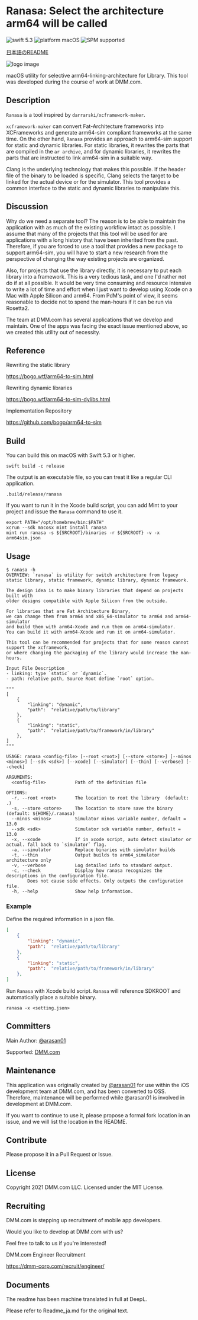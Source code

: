 # Ranasa: Select the architecture arm64 will be called

![swift 5.3](https://img.shields.io/badge/swift-5.3-orange.svg)
![platform macOS](https://img.shields.io/badge/platform-macOS-blue)
![SPM supported](https://img.shields.io/badge/SPM-supported-green)

[日本語のREADME](Docs/README_ja.md)

![logo image](Docs/logo.png)

macOS utility for selective arm64-linking-architecture for Library.
This tool was developed during the course of work at DMM.com.

## Description

`Ranasa` is a tool inspired by `darrarski/xcframework-maker`.

`xcframework-maker` can convert Fat-Architecture frameworks into XCFrameworks and generate arm64-sim compliant frameworks at the same time. On the other hand, `Ranasa` provides an approach to arm64-sim support for static and dynamic libraries. For static libraries, it rewrites the parts that are compiled in the `ar archive`, and for dynamic libraries, it rewrites the parts that are instructed to link arm64-sim in a suitable way.

Clang is the underlying technology that makes this possible. If the header file of the binary to be loaded is specific, Clang selects the target to be linked for the actual device or for the simulator. This tool provides a common interface to the static and dynamic libraries to manipulate this.

## Discussion

Why do we need a separate tool? The reason is to be able to maintain the application with as much of the existing workflow intact as possible. I assume that many of the projects that this tool will be used for are applications with a long history that have been inherited from the past. Therefore, if you are forced to use a tool that provides a new package to support arm64-sim, you will have to start a new research from the perspective of changing the way existing projects are organized.

Also, for projects that use the library directly, it is necessary to put each library into a framework. This is a very tedious task, and one I'd rather not do if at all possible. It would be very time consuming and resource intensive to write a lot of time and effort when I just want to develop using Xcode on a Mac with Apple Silicon and arm64. From PdM's point of view, it seems reasonable to decide not to spend the man-hours if it can be run via Rosetta2.

The team at DMM.com has several applications that we develop and maintain. One of the apps was facing the exact issue mentioned above, so we created this utility out of necessity.

## Reference

Rewriting the static library

https://bogo.wtf/arm64-to-sim.html

Rewriting dynamic libraries

https://bogo.wtf/arm64-to-sim-dylibs.html

Implementation Repository

https://github.com/bogo/arm64-to-sim

## Build

You can build this on macOS with Swift 5.3 or higher.

```shell
swift build -c release
```

The output is an executable file, so you can treat it like a regular CLI application.

```shell
.build/release/ranasa
````

If you want to run it in the Xcode build script, you can add Mint to your project and issue the `Ranasa` command to use it.

```shell
export PATH="/opt/homebrew/bin:$PATH"
xcrun --sdk macosx mint install ranasa
mint run ranasa -s ${SRCROOT}/binaries -r ${SRCROOT} -v -x arm64sim.json
```

## Usage

```text
$ ranasa -h
OVERVIEW: `ranasa` is utility for switch architecture from legacy static library, static framework, dynamic library, dynamic framework.

The design idea is to make binary libraries that depend on projects built with
older designs compatible with Apple Silicon from the outside.

For libraries that are Fat Architecture Binary,
we can change them from arm64 and x86_64-simulator to arm64 and arm64-simulator
and build them with arm64-Xcode and run them on arm64-simulator.
You can build it with arm64-Xcode and run it on arm64-simulator.

This tool can be recommended for projects that for some reason cannot support the xcframework,
or where changing the packaging of the library would increase the man-hours.

Input File Description
- linking: type `static` or `dynamic`.
- path: relative path, Source Root define `root` option.

"""
[
    {
        "linking": "dynamic",
        "path":  "relative/path/to/library"
    },
    {
        "linking": "static",
        "path":  "relative/path/to/framework/in/library"
    },
]
"""

USAGE: ranasa <config-file> [--root <root>] [--store <store>] [--minos <minos>] [--sdk <sdk>] [--xcode] [--simulator] [--thin] [--verbose] [--check]

ARGUMENTS:
  <config-file>           Path of the definition file

OPTIONS:
  -r, --root <root>       The location to root the library  (default: .)
  -s, --store <store>     The location to store save the binary (default: ${HOME}/.ranasa)
  --minos <minos>         Simulator minos variable number, default = 13.0
  --sdk <sdk>             Simulator sdk variable number, default = 13.0
  -x, --xcode             If in xcode script, auto detect simulator or actual. fall back to `simulator` flag.
  -a, --simulator         Replace binaries with simulator builds
  -t, --thin              Output builds to arm64_simulator architecture only
  -v, --verbose           Log detailed info to standard output.
  -c, --check             Display how ranasa recognizes the descriptions in the configuration file.
        Does not cause side effects. Only outputs the configuration file.
  -h, --help              Show help information.
```

### Example

Define the required information in a json file.

```json
[
    {
        "linking": "dynamic",
        "path":  "relative/path/to/library"
    },
    {
        "linking": "static",
        "path":  "relative/path/to/framework/in/library"
    },
]
```

Run `Ranasa` with Xcode build script.
`Ranasa` will reference SDKROOT and automatically place a suitable binary.

```shell
ranasa -x <setting.json>
```


## Committers

Main Author: [@arasan01](https://github.com/arasan01)

Supported: [DMM.com](https://inside.dmm.com/)

## Maintenance

This application was originally created by [@arasan01](https://github.com/arasan01) for use within the iOS development team at DMM.com, and has been converted to OSS.
Therefore, maintenance will be performed while @arasan01 is involved in development at DMM.com.

If you want to continue to use it, please propose a formal fork location in an issue, and we will list the location in the README.


## Contribute

Please propose it in a Pull Request or Issue.

## License

Copyright 2021 DMM.com LLC.
Licensed under the MIT License.

## Recruiting

DMM.com is stepping up recruitment of mobile app developers.

Would you like to develop at DMM.com with us?

Feel free to talk to us if you're interested!

DMM.com Engineer Recruitment

https://dmm-corp.com/recruit/engineer/

## Documents

The readme has been machine translated in full at DeepL.

Please refer to Readme_ja.md for the original text.
